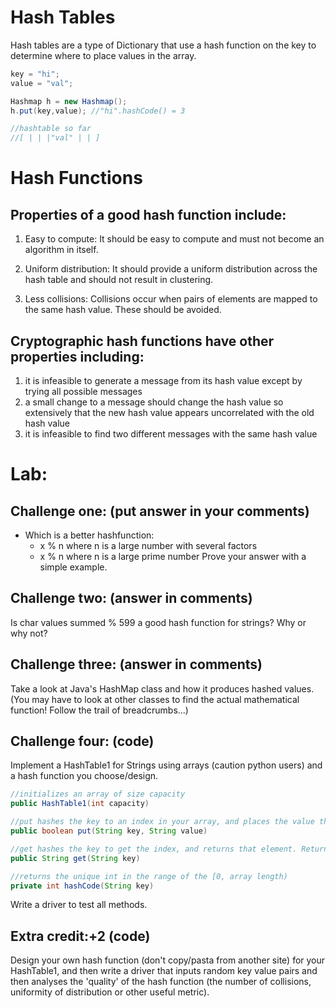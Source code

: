 # Hash Tables
Hash tables are a type of Dictionary that use a hash function on the key to determine where to place values in the array.
```java
key = "hi";
value = "val";

Hashmap h = new Hashmap();
h.put(key,value); //"hi".hashCode() = 3

//hashtable so far
//[ | | |"val" | | ]
```
# Hash Functions
## Properties of a good hash function include:
1. Easy to compute: It should be easy to compute and must not become an algorithm in itself.

2. Uniform distribution: It should provide a uniform distribution across the hash table and should not result in clustering.

3. Less collisions: Collisions occur when pairs of elements are mapped to the same hash value. These should be avoided.

## Cryptographic hash functions have other properties including: 
1. it is infeasible to generate a message from its hash value except by trying all possible messages
2. a small change to a message should change the hash value so extensively that the new hash value appears uncorrelated with the old hash value
3. it is infeasible to find two different messages with the same hash value

# Lab:
## Challenge one: (put answer in your comments)
* Which is a better hashfunction: 
  * x % n where n is a large number with several factors
  * x % n where n is a large prime number
Prove your answer with a simple example.

## Challenge two: (answer in comments)
Is char values summed % 599 a good hash function for strings? Why or why not?

## Challenge three: (answer in comments)
Take a look at Java's HashMap class and how it produces hashed values. (You may have to look at other classes to find the actual mathematical function! Follow the trail of breadcrumbs...)

## Challenge four: (code)
Implement a HashTable1 for Strings using arrays (caution python users) and a hash function you choose/design.
```java
//initializes an array of size capacity
public HashTable1(int capacity)

//put hashes the key to an index in your array, and places the value there. Fails if there are collisions/repeat keys.  
public boolean put(String key, String value)

//get hashes the key to get the index, and returns that element. Returns null if key not found.
public String get(String key)

//returns the unique int in the range of the [0, array length)
private int hashCode(String key)
```
Write a driver to test all methods.

## Extra credit:+2 (code)
Design your own hash function (don't copy/pasta from another site) for your HashTable1, and then write a driver that inputs random key value pairs and then analyses the 'quality' of the hash function (the number of collisions, uniformity of distribution or other useful metric).


